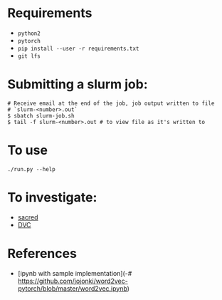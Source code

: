 # Requirements
- `python2`
- `pytorch`
- `pip install --user -r requirements.txt`
- `git lfs`

# Submitting a slurm job:
```
# Receive email at the end of the job, job output written to file
# `slurm-<number>.out`
$ sbatch slurm-job.sh
$ tail -f slurm-<number>.out # to view file as it's written to
```
# To use
```
./run.py --help
```

# To investigate:
- [sacred](https://sacred.readthedocs.io/en/latest/experiment.html)
- [DVC](https://dvc.org/doc/get-started)

# References
- [ipynb with sample implementation](-# https://github.com/jojonki/word2vec-pytorch/blob/master/word2vec.ipynb)
